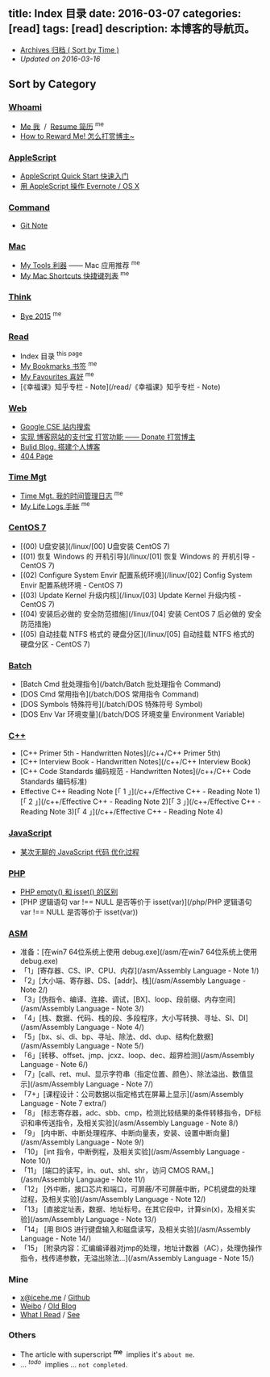 title: Index 目录
date: 2016-03-07
categories: [read]
tags: [read]
description: 本博客的导航页。
---

- [Archives 归档 ( Sort by Time )](/archives)
- _Updated on 2016-03-16_

## Sort by Category

### __[Whoami](/categories/whoami)__

- [Me 我](/about) &nbsp;/&nbsp; [Resume 简历](/resume) <sup>me</sup>
- [How to Reward Me! 怎么打赏博主~](/reward)

### __[AppleScript](/categories/AppleScript)__

- [AppleScript Quick Start 快速入门](/applescript/applescript/)
- [用 AppleScript 操作 Evernote / OS X](/applescript/evernote_osx/)

### __[Command](/categories/Command)__

<!--- [CLI Note 命令行](/cmd/command_line) <sup>_todo_</sup>-->
- [Git Note](/cmd/git_note)

### __[Mac](/categories/Mac)__

- [My Tools 利器](/tools) —— Mac 应用推荐 <sup>me</sup>
- [My Mac Shortcuts 快捷键列表](/mac_shortcuts) <sup>me</sup>

### __[Think](/categories/think)__

- [Bye 2015](/think/bye2015) <sup>me</sup>

### __[Read](/categories/read)__

- Index 目录 <sup>this page</sup>
- [My Bookmarks 书签](/bookmarks) <sup>me</sup>
- [My Favourites 喜好](/favourites) <sup>me</sup>
- [《幸福课》知乎专栏 - Note](/read/《幸福课》知乎专栏 - Note)

### __[Web](/categories/Web)__

- [Google CSE 站内搜索](/search)
- [实现 博客网站的支付宝 打赏功能 —— Donate 打赏博主](/web/donate)
- [Bulid Blog. 搭建个人博客](/web/build_blog/)
- [404 Page](/404)

### __[Time Mgt](/categories/time-mgt)__

- [Time Mgt. 我的时间管理日志](/think/time_mgt) <sup>me</sup>
- [My Life Logs 手帐](/lifelogs) <sup>me</sup>

### __[CentOS 7](/categories/CentOS)__

- [(00) U盘安装](/linux/[00] U盘安装 CentOS 7)
- [(01) 恢复 Windows 的 开机引导](/linux/[01] 恢复 Windows 的 开机引导 - CentOS 7)
- [(02) Configure System Envir 配置系统环境](/linux/[02] Config System Envir 配置系统环境 - CentOS 7)
- [(03) Update Kernel 升级内核](/linux/[03] Update Kernel 升级内核 - CentOS 7)
- [(04) 安装后必做的 安全防范措施](/linux/[04] 安装 CentOS 7 后必做的 安全防范措施)
- [(05) 自动挂载 NTFS 格式的 硬盘分区](/linux/[05] 自动挂载 NTFS 格式的 硬盘分区 - CentOS 7)

### __[Batch](/categories/Batch)__

- [Batch Cmd 批处理指令](/batch/Batch 批处理指令 Command)
- [DOS Cmd 常用指令](/batch/DOS 常用指令 Command)
- [DOS Symbols 特殊符号](/batch/DOS 特殊符号 Symbol)
- [DOS Env Var 环境变量](/batch/DOS 环境变量 Environment Variable)

### __[C++](/categories/C/)__

- [C++ Primer 5th - Handwritten Notes](/c++/C++ Primer 5th)
- [C++ Interview Book - Handwritten Notes](/c++/C++ Interview Book)
- [C++ Code Standards 编码规范 - Handwritten Notes](/c++/C++ Code Standards 编码标准)
- Effective C++ Reading Note [「 1 」](/c++/Effective C++ - Reading Note 1)[「 2 」](/c++/Effective C++ - Reading Note 2)[「 3 」](/c++/Effective C++ - Reading Note 3)[「 4 」](/c++/Effective C++ - Reading Note 4)

### __[JavaScript](/javascript/某次js代码优化过程)__

- [某次无聊的 JavaScript 代码 优化过程](/javascript/某次js代码优化过程)

### __[PHP](/categories/PHP)__

- [PHP empty\(\) 和 isset\(\) 的区别](/php/PHP%20empty%28%29%20%E5%92%8C%20isset%28%29%20%E7%9A%84%E5%8C%BA%E5%88%AB)
- [PHP 逻辑语句 var !== NULL 是否等价于 isset(var)](/php/PHP 逻辑语句 var !== NULL 是否等价于 isset(var))

### __[ASM](/categories/ASM)__

- 准备：[在win7 64位系统上使用 debug.exe](/asm/在win7 64位系统上使用debug.exe)
- 「1」[寄存器、CS、IP、CPU、内存](/asm/Assembly Language - Note 1/)
- 「2」[大小端、寄存器、DS、[addr]、栈](/asm/Assembly Language - Note 2/)
- 「3」[伪指令、编译、连接、调试，[BX]、loop、段前缀、内存空间](/asm/Assembly Language - Note 3/)
- 「4」[栈、数据、代码、栈的段、多段程序，大小写转换、寻址、SI、DI](/asm/Assembly Language - Note 4/)
- 「5」[bx、si、di、bp、寻址、除法、dd、dup、结构化数据](/asm/Assembly Language - Note 5/)
- 「6」[转移、offset、jmp、jcxz、loop、dec、超界检测](/asm/Assembly Language - Note 6/)
- 「7」[call、ret、mul、显示字符串（指定位置、颜色）、除法溢出、数值显示](/asm/Assembly Language - Note 7/)
- 「7+」[课程设计：公司数据以指定格式在屏幕上显示](/asm/Assembly Language - Note 7 extra/)
- 「8」 [标志寄存器，adc、sbb、cmp，检测比较结果的条件转移指令，DF标识和串传送指令，及相关实验](/asm/Assembly Language - Note 8/)
- 「9」 [内中断、中断处理程序、中断向量表，安装、设置中断向量](/asm/Assembly Language - Note 9/)
- 「10」 [int 指令，中断例程，及相关实验](/asm/Assembly Language - Note 10/)
- 「11」 [端口的读写，in、out、shl、shr，访问 CMOS RAM。](/asm/Assembly Language - Note 11/)
- 「12」 [外中断，接口芯片和端口，可屏蔽/不可屏蔽中断，PC机键盘的处理过程，及相关实验](/asm/Assembly Language - Note 12/)
- 「13」 [直接定址表，数据、地址标号。在其它段中，计算sin(x)，及相关实验](/asm/Assembly Language - Note 13/)
- 「14」 [用 BIOS 进行键盘输入和磁盘读写，及相关实验](/asm/Assembly Language - Note 14/)
- 「15」 [附录内容：汇编编译器对jmp的处理，地址计数器（AC），处理伪操作指令，栈传递参数，无溢出除法…](/asm/Assembly Language - Note 15/)

### __Mine__

- <x@icehe.me> / [Github](https://github.com/IceHe)
- [Weibo](http://weibo.com/2181657940/) / [Old Blog](http://290841032.qzone.qq.com/)
- [What I Read](https://book.douban.com/people/IceHeGZ/collect?sort=rating&start=0&mode=grid&tags_sort=count) / [See](https://movie.douban.com/people/IceHeGZ/collect?sort=rating&start=0&mode=grid&tags_sort=count)


### __Others__

- The article with superscript <sup>__me__</sup>&nbsp; implies it's `about me`.
- ... <sup>_todo_</sup>&nbsp; implies ... `not completed`.
